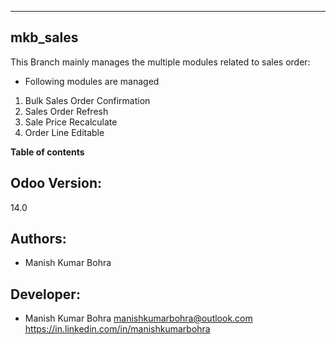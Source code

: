 ---------------------------------
mkb_sales
---------------------------------


This Branch mainly manages the multiple modules related to sales order:

* Following modules are managed 
1. Bulk Sales Order Confirmation
2. Sales Order Refresh
3. Sale Price Recalculate
4. Order Line Editable

**Table of contents**

Odoo Version:
-------------
14.0

Authors:
--------
* Manish Kumar Bohra

Developer:
----------
* Manish Kumar Bohra <manishkumarbohra@outlook.com>
https://in.linkedin.com/in/manishkumarbohra

